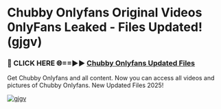 # Chubby Onlyfans Original Videos 0nlyFans Leaked - Files Updated! (gjgv)

<h3>🔴 CLICK HERE 🌐==►► <a href="https://tinyurl.com/2wckxsce" rel="nofollow">Chubby Onlyfans Updated Files</a></h3>

Get Chubby Onlyfans and all content. Now you can access all videos and pictures of Chubby Onlyfans. New Updated Files 2025!

[![gjgv](https://i.imgur.com/AFduVYN.gif)](https://tinyurl.com/2wckxsce)
